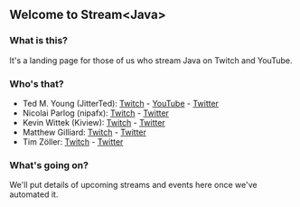 ## Welcome to Stream&lt;Java&gt;
  
### What is this?

It's a landing page for those of us who stream Java on Twitch and YouTube.

### Who's that?

  - Ted M. Young (JitterTed): [Twitch](https://www.twitch.tv/jitterted) - [YouTube](https://www.youtube.com/jitterted/) - [Twitter](https://twitter.com/jitterted)
  - Nicolai Parlog (nipafx): [Twitch](https://www.twitch.tv/nipafx) - [Twitter](https://twitter.com/nipafx)
  - Kevin Wittek (Kiview): [Twitch](https://www.twitch.tv/kiview) - [Twitter](https://twitter.com/kiview)
  - Matthew Gilliard: [Twitch](https://www.twitch.tv/MaximumGilliard) - [Twitter](https://twitter.com/MaximumGilliard)
  - Tim Zöller: [Twitch](https://www.twitch.tv/JavaHippie) - [Twitter](https://twitter.com/JavaHippie)

### What's going on?

We'll put details of upcoming streams and events here once we've automated it.
